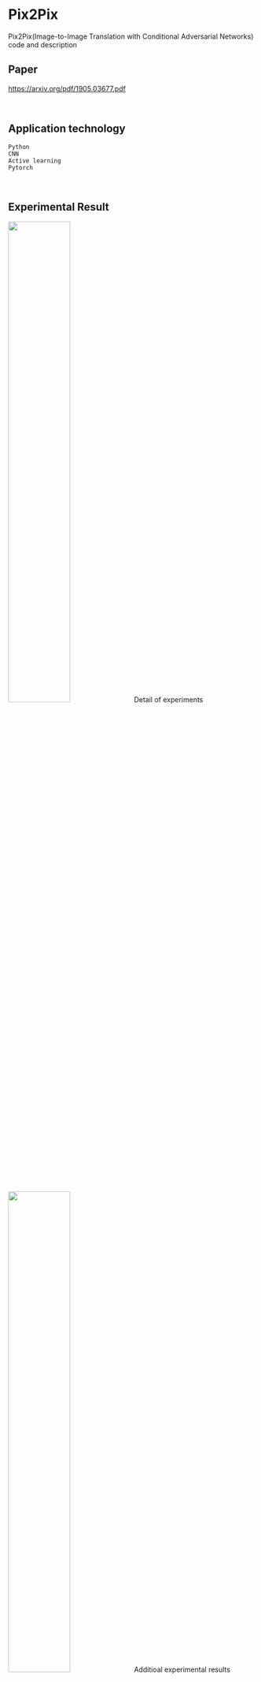 # Pix2Pix
Pix2Pix(Image-to-Image Translation with Conditional Adversarial Networks) code and description

## Paper
https://arxiv.org/pdf/1905.03677.pdf

<br/>

## Application technology
```
Python  
CNN
Active learning
Pytorch  
```

<br/>

## Experimental Result

<img src = "./Experiments_detail.PNG" width="50%"> 
Detail of experiments

<br/>
<br/>

<img src = "./Experiments.PNG" width="50%"> 
Additioal experimental results
